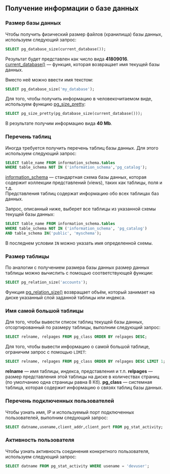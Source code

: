 ## Получение информации о базе данных

### Размер базы данных

Чтобы получить физический размер файлов (хранилища) базы данных, используем следующий запрос:
```sql
SELECT pg_database_size(current_database());
```
Результат будет представлен как число вида **41809016**.  
[current_database()](https://postgrespro.ru/docs/postgrespro/9.5/functions-info) — функция, которая возвращает имя текущей базы данных.  

Вместо неё можно ввести имя текстом:
```sql
SELECT pg_database_size('my_database');
```

Для того, чтобы получить информацию в человекочитаемом виде, используем функцию [pg_size_pretty](https://postgrespro.ru/docs/postgrespro/9.5/functions-admin):
```sql
SELECT pg_size_pretty(pg_database_size(current_database()));
```
В результате получим информацию вида **40 Mb**.

### Перечень таблиц
Иногда требуется получить перечень таблиц базы данных. Для этого используем следующий запрос:
```sql
SELECT table_name FROM information_schema.tables
WHERE table_schema NOT IN ('information_schema','pg_catalog');
```
[information_schema](https://www.postgresql.org/docs/9.5/information-schema.html) — стандартная схема базы данных, которая содержит коллекции представлений (views), таких как таблицы, поля и т.д.  
Представления таблиц содержат информацию обо всех таблицах баз данных.

Запрос, описанный ниже, выберет все таблицы из указанной схемы текущей базы данных:
```sql
SELECT table_name FROM information_schema.tables
WHERE table_schema NOT IN ('information_schema', 'pg_catalog')
AND table_schema IN('public', 'myschema');
```
В последнем условии `IN` можно указать имя определенной схемы.

### Размер таблицы
По аналогии с получением размера базы данных размер данных таблицы можно вычислить с помощью соответствующей функции:
```sql
SELECT pg_relation_size('accounts');
```
Функция [pg_relation_size()](https://postgrespro.ru/docs/postgrespro/9.5/functions-admin) возвращает объём, который занимает на диске указанный слой заданной таблицы или индекса.

### Имя самой большой таблицы
Для того, чтобы вывести список таблиц текущей базы данных, отсортированный по размеру таблицы, выполним следующий запрос:
```sql
SELECT relname, relpages FROM pg_class ORDER BY relpages DESC;
```
Для того, чтобы вывести информацию о самой большой таблице, ограничим запрос с помощью `LIMIT`:
```sql
SELECT relname, relpages FROM pg_class ORDER BY relpages DESC LIMIT 1;
```
**relname** — имя таблицы, индекса, представления и т.п.
**relpages** — размер представления этой таблицы на диске в количествах страниц (по умолчанию одна страницы равна 8 Кб).
**pg_class** — системная таблица, которая содержит информацию о связях таблиц базы данных.

### Перечень подключенных пользователей
Чтобы узнать имя, IP и используемый порт подключенных пользователей, выполним следующий запрос:
```sql
SELECT datname,usename,client_addr,client_port FROM pg_stat_activity;
```

### Активность пользователя
Чтобы узнать активность соединения конкретного пользователя, используем следующий запрос:
```sql
SELECT datname FROM pg_stat_activity WHERE usename = 'devuser';
```

